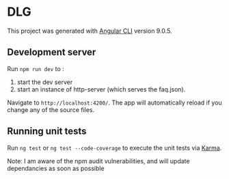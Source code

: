 # DLG

This project was generated with [Angular CLI](https://github.com/angular/angular-cli) version 9.0.5.

## Development server

Run `npm run dev` to :

1. start the dev server
2. start an instance of http-server (which serves the faq.json). 

Navigate to `http://localhost:4200/`. The app will automatically reload if you change any of the source files.



## Running unit tests

Run `ng test`  or `ng test --code-coverage` to execute the unit tests via [Karma](https://karma-runner.github.io).



Note: I am aware of the npm audit vulnerabilities, and will update dependancies as soon as possible
